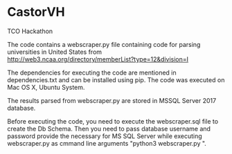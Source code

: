 # CastorVH
TCO Hackathon

The code contains a webscraper.py file containing code for parsing universities in United States from 
http://web3.ncaa.org/directory/memberList?type=12&division=I

The dependencies for executing the code are mentioned in dependencies.txt and can be installed using pip.
The code was executed on Mac OS X, Ubuntu System.

The results parsed from webscraper.py are stored in MSSQL Server 2017 database.

Before executing the code, you need to execute the webscraper.sql file to create the Db Schema.
Then you need to pass database username and password provide the necessary for MS SQL Server while executing webscraper.py as cmmand line arguments "python3 webscraper.py <username> <password>".

